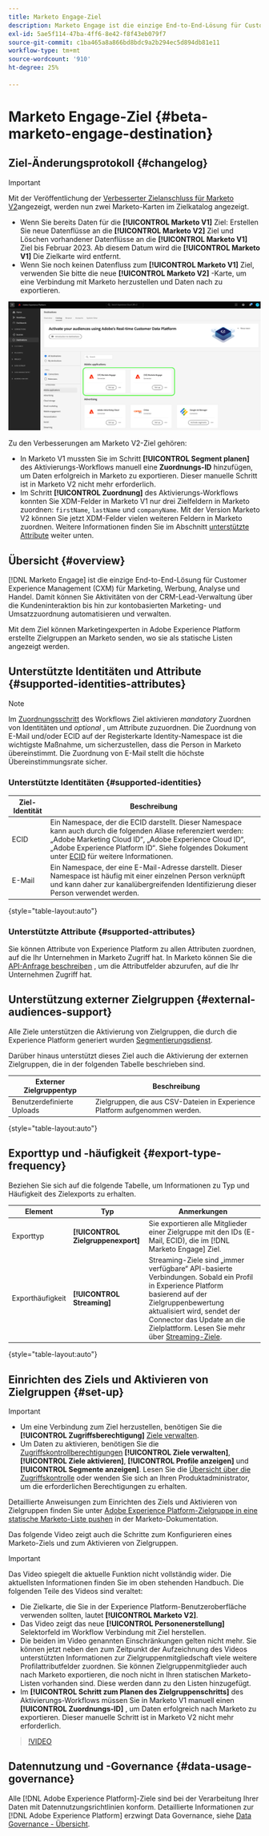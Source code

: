 ```yaml
---
title: Marketo Engage-Ziel
description: Marketo Engage ist die einzige End-to-End-Lösung für Customer Experience Management (CXM) für Marketing, Werbung, Analyse und Handel. Damit können Sie Aktivitäten von der CRM-Lead-Verwaltung über die Kundeninteraktion bis hin zur kontobasierten Marketing- und Umsatzzuordnung automatisieren und verwalten.
exl-id: 5ae5f114-47ba-4ff6-8e42-f8f43eb079f7
source-git-commit: c1ba465a8a866bd8bdc9a2b294ec5d894db81e11
workflow-type: tm+mt
source-wordcount: '910'
ht-degree: 25%

---
```


# Marketo Engage-Ziel {#beta-marketo-engage-destination}

## Ziel-Änderungsprotokoll {#changelog}

>[!IMPORTANT]
>
>Mit der Veröffentlichung der [Verbesserter Zielanschluss für Marketo V2](/help/release-notes/2022/july-2022.md#destinations)angezeigt, werden nun zwei Marketo-Karten im Zielkatalog angezeigt.
>* Wenn Sie bereits Daten für die **[!UICONTROL Marketo V1]** Ziel: Erstellen Sie neue Datenflüsse an die **[!UICONTROL Marketo V2]** Ziel und Löschen vorhandener Datenflüsse an die **[!UICONTROL Marketo V1]** Ziel bis Februar 2023. Ab diesem Datum wird die **[!UICONTROL Marketo V1]** Die Zielkarte wird entfernt.
>* Wenn Sie noch keinen Datenfluss zum **[!UICONTROL Marketo V1]** Ziel, verwenden Sie bitte die neue **[!UICONTROL Marketo V2]** -Karte, um eine Verbindung mit Marketo herzustellen und Daten nach zu exportieren.

![Bild der beiden Marketo-Zielkarten in einer Seitenansicht.](../..//assets/catalog/adobe/marketo-side-by-side-view.png)

Zu den Verbesserungen am Marketo V2-Ziel gehören:

* In Marketo V1 mussten Sie im Schritt **[!UICONTROL Segment planen]** des Aktivierungs-Workflows manuell eine **Zuordnungs-ID** hinzufügen, um Daten erfolgreich in Marketo zu exportieren. Dieser manuelle Schritt ist in Marketo V2 nicht mehr erforderlich.
* Im Schritt **[!UICONTROL Zuordnung]** des Aktivierungs-Workflows konnten Sie XDM-Felder in Marketo V1 nur drei Zielfeldern in Marketo zuordnen: `firstName`, `lastName` und `companyName`. Mit der Version Marketo V2 können Sie jetzt XDM-Felder vielen weiteren Feldern in Marketo zuordnen. Weitere Informationen finden Sie im Abschnitt [unterstützte Attribute](#supported-attributes) weiter unten.

## Übersicht {#overview}

[!DNL Marketo Engage] ist die einzige End-to-End-Lösung für Customer Experience Management (CXM) für Marketing, Werbung, Analyse und Handel. Damit können Sie Aktivitäten von der CRM-Lead-Verwaltung über die Kundeninteraktion bis hin zur kontobasierten Marketing- und Umsatzzuordnung automatisieren und verwalten.

Mit dem Ziel können Marketingexperten in Adobe Experience Platform erstellte Zielgruppen an Marketo senden, wo sie als statische Listen angezeigt werden.

## Unterstützte Identitäten und Attribute {#supported-identities-attributes}

>[!NOTE]
>
>Im [Zuordnungsschritt](/help/destinations/ui/activate-segment-streaming-destinations.md#mapping) des Workflows Ziel aktivieren *mandatory* Zuordnen von Identitäten und *optional* , um Attribute zuzuordnen. Die Zuordnung von E-Mail und/oder ECID auf der Registerkarte Identity-Namespace ist die wichtigste Maßnahme, um sicherzustellen, dass die Person in Marketo übereinstimmt. Die Zuordnung von E-Mail stellt die höchste Übereinstimmungsrate sicher.

### Unterstützte Identitäten {#supported-identities}

| Ziel-Identität | Beschreibung |
|---|---|
| ECID | Ein Namespace, der die ECID darstellt. Dieser Namespace kann auch durch die folgenden Aliase referenziert werden: „Adobe Marketing Cloud ID“, „Adobe Experience Cloud ID“, „Adobe Experience Platform ID“. Siehe folgendes Dokument unter [ECID](/help/identity-service/ecid.md) für weitere Informationen. |
| E-Mail | Ein Namespace, der eine E-Mail-Adresse darstellt. Dieser Namespace ist häufig mit einer einzelnen Person verknüpft und kann daher zur kanalübergreifenden Identifizierung dieser Person verwendet werden. |

{style="table-layout:auto"}

### Unterstützte Attribute {#supported-attributes}

Sie können Attribute von Experience Platform zu allen Attributen zuordnen, auf die Ihr Unternehmen in Marketo Zugriff hat. In Marketo können Sie die [API-Anfrage beschreiben](https://developers.marketo.com/rest-api/lead-database/leads/#describe) , um die Attributfelder abzurufen, auf die Ihr Unternehmen Zugriff hat.

## Unterstützung externer Zielgruppen {#external-audiences-support}

Alle Ziele unterstützen die Aktivierung von Zielgruppen, die durch die Experience Platform generiert wurden [Segmentierungsdienst](../../../segmentation/home.md).

Darüber hinaus unterstützt dieses Ziel auch die Aktivierung der externen Zielgruppen, die in der folgenden Tabelle beschrieben sind.

| Externer Zielgruppentyp | Beschreibung |
---------|----------|
| Benutzerdefinierte Uploads | Zielgruppen, die aus CSV-Dateien in Experience Platform aufgenommen werden. |

{style="table-layout:auto"}

## Exporttyp und -häufigkeit {#export-type-frequency}

Beziehen Sie sich auf die folgende Tabelle, um Informationen zu Typ und Häufigkeit des Zielexports zu erhalten.

| Element | Typ | Anmerkungen |
---------|----------|---------|
| Exporttyp | **[!UICONTROL Zielgruppenexport]** | Sie exportieren alle Mitglieder einer Zielgruppe mit den IDs (E-Mail, ECID), die im [!DNL Marketo Engage] Ziel. |
| Exporthäufigkeit | **[!UICONTROL Streaming]** | Streaming-Ziele sind „immer verfügbare“ API-basierte Verbindungen. Sobald ein Profil in Experience Platform basierend auf der Zielgruppenbewertung aktualisiert wird, sendet der Connector das Update an die Zielplattform. Lesen Sie mehr über [Streaming-Ziele](/help/destinations/destination-types.md#streaming-destinations). |

{style="table-layout:auto"}

## Einrichten des Ziels und Aktivieren von Zielgruppen {#set-up}

>[!IMPORTANT]
> 
>* Um eine Verbindung zum Ziel herzustellen, benötigen Sie die **[!UICONTROL Zugriffsberechtigung]** [Ziele verwalten](/help/access-control/home.md#permissions).
>* Um Daten zu aktivieren, benötigen Sie die [Zugriffskontrollberechtigungen](/help/access-control/home.md#permissions) **[!UICONTROL Ziele verwalten]**, **[!UICONTROL Ziele aktivieren]**, **[!UICONTROL Profile anzeigen]** und **[!UICONTROL Segmente anzeigen]**. Lesen Sie die [Übersicht über die Zugriffskontrolle](/help/access-control/ui/overview.md) oder wenden Sie sich an Ihren Produktadministrator, um die erforderlichen Berechtigungen zu erhalten.

Detaillierte Anweisungen zum Einrichten des Ziels und Aktivieren von Zielgruppen finden Sie unter [Adobe Experience Platform-Zielgruppe in eine statische Marketo-Liste pushen](https://experienceleague.adobe.com/docs/marketo/using/product-docs/core-marketo-concepts/smart-lists-and-static-lists/static-lists/push-an-adobe-experience-cloud-segment-to-a-marketo-static-list.html?lang=en) in der Marketo-Dokumentation.

Das folgende Video zeigt auch die Schritte zum Konfigurieren eines Marketo-Ziels und zum Aktivieren von Zielgruppen.

>[!IMPORTANT]
>
>Das Video spiegelt die aktuelle Funktion nicht vollständig wider. Die aktuellsten Informationen finden Sie im oben stehenden Handbuch. Die folgenden Teile des Videos sind veraltet:
> 
>* Die Zielkarte, die Sie in der Experience Platform-Benutzeroberfläche verwenden sollten, lautet **[!UICONTROL Marketo V2]**.
>* Das Video zeigt das neue **[!UICONTROL Personenerstellung]** Selektorfeld im Workflow Verbindung mit Ziel herstellen.
>* Die beiden im Video genannten Einschränkungen gelten nicht mehr. Sie können jetzt neben den zum Zeitpunkt der Aufzeichnung des Videos unterstützten Informationen zur Zielgruppenmitgliedschaft viele weitere Profilattributfelder zuordnen. Sie können Zielgruppenmitglieder auch nach Marketo exportieren, die noch nicht in Ihren statischen Marketo-Listen vorhanden sind. Diese werden dann zu den Listen hinzugefügt.
>* Im **[!UICONTROL Schritt zum Planen des Zielgruppenschritts]** des Aktivierungs-Workflows müssen Sie in Marketo V1 manuell einen **[!UICONTROL Zuordnungs-ID]** , um Daten erfolgreich nach Marketo zu exportieren. Dieser manuelle Schritt ist in Marketo V2 nicht mehr erforderlich.

>[!VIDEO](https://video.tv.adobe.com/v/338248?quality=12)

<!--

## Connect to the destination {#connect}

To connect to this destination, follow the steps described in the [destination configuration tutorial](../../ui/connect-destination.md).

-->

## Datennutzung und -Governance {#data-usage-governance}

Alle [!DNL Adobe Experience Platform]-Ziele sind bei der Verarbeitung Ihrer Daten mit Datennutzungsrichtlinien konform. Detaillierte Informationen zur [!DNL Adobe Experience Platform] erzwingt Data Governance, siehe [Data Governance - Übersicht](https://experienceleague.adobe.com/docs/experience-platform/data-governance/home.html?lang=de).

<!--

## Activate audiences to this destination {#activate}

See [Activate audience data to streaming audience export destinations](../../ui/activate-segment-streaming-destinations.md) for instructions on activating audiences to this destination.

-->
